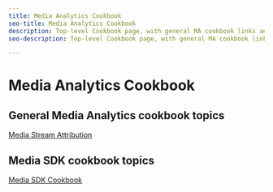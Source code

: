 ```yaml
---
title: Media Analytics Cookbook
seo-title: Media Analytics Cookbook
description: Top-level Cookbook page, with general MA cookbook links and SDK-specific links.
seo-description: Top-level Cookbook page, with general MA cookbook links and SDK-specific links.

---
```


# Media Analytics Cookbook 

## General Media Analytics cookbook topics

[Media Stream Attribution](/help/media-analytics-cookbook/media-dimensions.md)

## Media SDK cookbook topics

[Media SDK Cookbook](/help/sdk-implement/cookbook/sdk-cookbook-overview.md)
